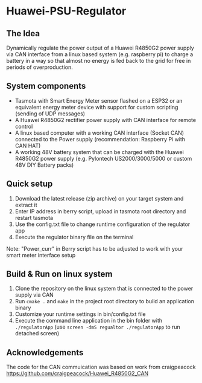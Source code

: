 # Huawei-PSU-Regulator

## The Idea
Dynamically regulate the power output of a Huawei R4850G2 power supply via CAN interface from a linux based system (e.g. raspberry pi)
to charge a battery in a way so that almost no energy is fed back to the grid for free in periods of overproduction.

## System components
- Tasmota with Smart Energy Meter sensor flashed on a ESP32 or an equivalent energy meter device with support for custom scripting (sending of UDP messages)
- A Huawei R4850G2 rectifier power supply with CAN interface for remote control
- A linux based computer with a working CAN interface (Socket CAN) connected to the Power supply (recommendation: Raspberry Pi with CAN HAT)
- A working 48V battery system that can be charged with the Huawei R4850G2 power supply (e.g. Pylontech US2000/3000/5000 or custom 48V DIY Battery packs)

## Quick setup
1. Download the latest release (zip archive) on your target system and extract it
2. Enter IP address in berry script, upload in tasmota root directory and restart tasmota
3. Use the config.txt file to change runtime configuration of the regulator app
4. Execute the regulator binary file on the terminal 

Note: "Power_curr" in Berry script has to be adjusted to work with your smart meter interface setup

## Build & Run on linux system
1. Clone the repository on the linux system that is connected to the power supply via CAN
2. Run ``` cmake . ``` and ``` make ``` in the project root directory to build an application binary
3. Customize your runtime settings in bin/config.txt file
4. Execute the command line application in the bin folder with ``` ./regulatorApp ``` (use ``` screen -dmS regualtor ./regulatorApp ``` to run detached screen)
   
## Acknowledgements
The code for the CAN commuication was based on work from craigpeacock
https://github.com/craigpeacock/Huawei_R4850G2_CAN



